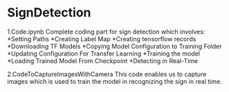 # SignDetection

1.Code.ipynb
    Complete coding part for sign detection which involves:
      *Setting Paths
      *Creating Label Map
      *Creating tensorflow records
      *Downloading TF Models
      *Copying Model Configuration to Training Folder
      *Updating Configuration For Transfer Learning
      *Training the model
      *Loading Trained Model From Checkpoint
      *Detecting in Real-Time

2.CodeToCaptureImagesWithCamera
    This code enables us to capture images which is used to train the model in recognizing the sign in real time.
